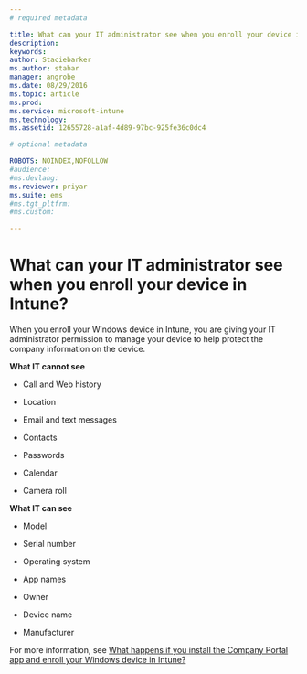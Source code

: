 ```yaml
---
# required metadata

title: What can your IT administrator see when you enroll your device in Intune? | Microsoft Intune
description:
keywords:
author: Staciebarkerms.author: stabar
manager: angrobe
ms.date: 08/29/2016
ms.topic: article
ms.prod:
ms.service: microsoft-intune
ms.technology:
ms.assetid: 12655728-a1af-4d89-97bc-925fe36c0dc4

# optional metadata

ROBOTS: NOINDEX,NOFOLLOW
#audience:
#ms.devlang:
ms.reviewer: priyar
ms.suite: ems
#ms.tgt_pltfrm:
#ms.custom:

---
```



# What can your IT administrator see when you enroll your device in Intune?

When you enroll your Windows device in Intune, you are giving your IT administrator permission to manage your device to help protect the company information on the device.

**What IT cannot see**

-   Call and Web history

-	Location

-   Email and text messages

-   Contacts

-	Passwords

-   Calendar

-   Camera roll

**What IT can see**

-   Model

-   Serial number

-   Operating system

-   App names

-   Owner

-   Device name

-   Manufacturer

For more information, see [What happens if you install the Company Portal app and enroll your Windows device in Intune?](what-happens-if-you-install-the-company-portal-app-and-enroll-your-device-in-intune-windows)
